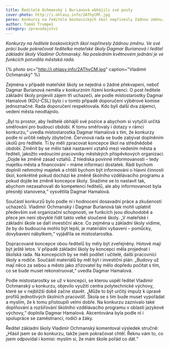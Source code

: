 ```yaml
---
title: Ředitelé Ochmanský i Burianová obhájili své posty
cover-photo: http://i.ohlasy.info/2AThyCMl.jpg
perex: Konkurzy na ředitele boskovických škol nepřinesly žádnou změnu. Ve své práci bude pokračovat ředitelka mateřské školy Dagmar Burianová i ředitel základní školy Vladimír Ochmanský.
author: Tomáš Trumpeš
category: zpravodajství
---
```


*Konkurzy na ředitele boskovických škol nepřinesly žádnou změnu. Ve své práci bude pokračovat ředitelka mateřské školy Dagmar Burianová i ředitel základní školy Vladimír Ochmanský. Na posledním květnovém jednání je ve funkcích potvrdila městská rada.*

{% photo src="http://i.ohlasy.info/2AThyCM.jpg" caption="Vladimír Ochmanský" %}

Zejména v případě mateřské školy se nejedná o žádné překvapení, neboť Dagmar Burianová neměla v konkurzním řízení konkurenci. O post ředitele základní školy projevili zájem tři uchazeči, ale podle místostarostky Dagmar Hamalové (KDU-ČSL) bylo i v tomto případě doporučení výběrové komise jednoznačné. Rada doporučení respektovala. Kdo byli další dva zájemci, vedení města neodtajnilo.

„Byl to prostor, aby ředitelé obhájili své pozice a abychom si vytyčili určitá směřování pro budoucí období. K tomu směřovaly i dotazy v rámci konkurzu,“ uvedla místostarostka Dagmar Hamalová s tím, že konkurzy podle ní určitě nebyly zbytečné. Červnová rada se bude zabývat doplněním úkolů pro ředitele. Ti by měli zpracovat koncepce škol na střednědobé období. Změnit by se mělo také nastavení vztahů mezi vedením města a řediteli, jakožto vedoucími pracovníky městských příspěvkových organizací. „Dojde ke změně zásad vztahů. Z hlediska povinné informovanosti – tedy majetku města a financování – máme informací dostatek. Rádi bychom doplnili nehmotný majetek a chtěli bychom být informováni o hlavní činnosti škol, konkrétně pokud dochází ke změně školního vzdělávacího programu a pokud dojde ke změně koncepce školy. Snažíme se to nastavit tak, abychom nezasahovali do kompetencí ředitelů, ale aby informovanost byla přesněji stanovena,“ vysvětlila Dagmar Hamalová.

Součástí konkurzů bylo podle ní i hodnocení dosavadní práce a zkušeností uchazečů. Vladimír Ochmanský i Dagmar Burianová tak mohli uplatnit především své organizační schopnosti, ve funkcích jsou dlouhodobě a přece jen není obvyklé řídit takto velké sloučené školy. „V mateřské i základní škole se daří investiční akce. Co zejména u základní školy vidíme, že by do budoucna mohlo být lepší, je materiální vybavení – pomůcky, dovybavení nábytkem,“ vyjádřila se místostarostka.

Dopracované koncepce obou ředitelů by měly být zveřejněny. Hotové mají být ještě letos. V případě základní školy by koncepci měla projednat i školská rada. Na koncepcích by se měli podílet i učitelé, další pracovníci školy a rodiče. Součástí materiálů by měl být i investiční plán. „Budovy už mají něco za sebou a město jako zřizovatel by mělo dopředu počítat s tím, co se bude muset rekonstruovat,“ uvedla Dagmar Hamalová.

Podle místostarostky se už v koncepci, se kterou uspěl ředitel Vladimír Ochmanský u konkurzu, objevilo využití centra polytechnické výchovy, které se v nejbližší době začne stavět. „Může to být určitý impulz k úpravě profilů jednotlivých školních pracovišť. Škola se s tím bude muset vypořádat a myslím, že k tomu přistoupili velmi dobře. Na konkurzu zaznívalo také doplňování a rozšiřování školního vzdělávacího programu v oblasti jazykové výchovy,“ doplnila Dagmar Hamalová. Akcentována byla podle ní i spolupráce se zaměstnanci, rodiči a žáky.

Ředitel základní školy Vladimír Ochmanský komentoval výsledek stručně: „Hlásil jsem se do konkurzu, takže jsem pokračovat chtěl. Řeknu vám to, co jsem odpovídal i komisi: myslím si, že mám škole pořád co dát.“
